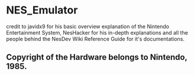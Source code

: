 # NES_Emulator

credit to javidx9 for his basic overview explanation of the Nintendo Entertainment System, NesHacker for his in-depth explanations and all the people behind the NesDev Wiki Reference Guide for it's documentations.

## Copyright of the Hardware belongs to Nintendo, 1985.
